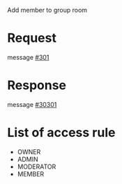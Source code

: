Add member to group room

# Request
message [#301](../../proto/README.md#action_301)

# Response
message [#30301](../../proto/README.md#action_30301)


# List of access rule
* OWNER
* ADMIN
* MODERATOR
* MEMBER